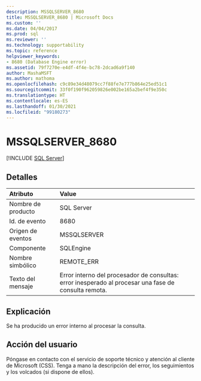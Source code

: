 ```yaml
---
description: MSSQLSERVER_8680
title: MSSQLSERVER_8680 | Microsoft Docs
ms.custom: ''
ms.date: 04/04/2017
ms.prod: sql
ms.reviewer: ''
ms.technology: supportability
ms.topic: reference
helpviewer_keywords:
- 8680 (Database Engine error)
ms.assetid: 79f7270e-e4df-4f4e-bc78-2dcad6a9f140
author: MashaMSFT
ms.author: mathoma
ms.openlocfilehash: c9c89e34d48079cc7f88fe7e777b864e25ed51c1
ms.sourcegitcommit: 33f0f190f962059826e002be165a2bef4f9e350c
ms.translationtype: HT
ms.contentlocale: es-ES
ms.lasthandoff: 01/30/2021
ms.locfileid: "99180273"
---
```

# <a name="mssqlserver_8680"></a>MSSQLSERVER_8680
 [!INCLUDE [SQL Server](../../includes/applies-to-version/sqlserver.md)]
  
## <a name="details"></a>Detalles  
  
| Atributo | Value |  
| :-------- | :---- |  
|Nombre de producto|SQL Server|  
|Id. de evento|8680|  
|Origen de eventos|MSSQLSERVER|  
|Componente|SQLEngine|  
|Nombre simbólico|REMOTE_ERR|  
|Texto del mensaje|Error interno del procesador de consultas: error inesperado al procesar una fase de consulta remota.|  
  
## <a name="explanation"></a>Explicación  
Se ha producido un error interno al procesar la consulta.  
  
## <a name="user-action"></a>Acción del usuario  
Póngase en contacto con el servicio de soporte técnico y atención al cliente de Microsoft (CSS). Tenga a mano la descripción del error, los seguimientos y los volcados (si dispone de ellos).  
  
